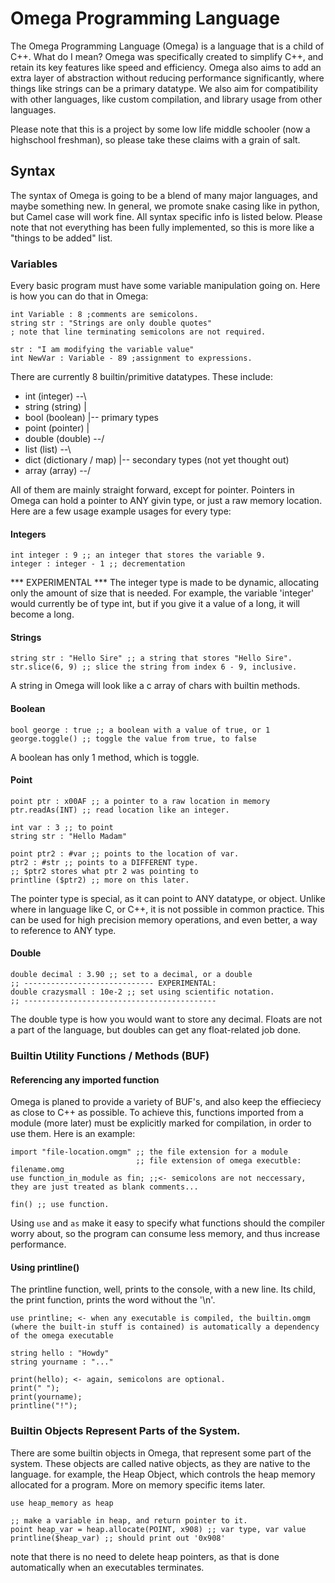 # Omega Programming Language

The Omega Programming Language (Omega) is a language that is a child of C++. What do I mean? Omega was specifically created to simplify 
C++, and retain its key features like speed and efficiency. Omega also aims to add an extra layer of abstraction without reducing 
performance significantly, where things like strings can be a primary datatype. We also aim for compatibility with other languages, like 
custom compilation, and library usage from other languages.

Please note that this is a project by some low life middle schooler (now a highschool freshman), so please take these claims with a grain 
of salt.

## Syntax

The syntax of Omega is going to be a blend of many major languages, and maybe something new. In general, we promote snake casing like in python, but Camel case will work fine. All syntax specific info is listed below. 
Please note that not everything has been fully implemented, so this is more like a "things to be added" list.

### Variables

Every basic program must have some variable manipulation going on. Here is how you can do that in Omega:

```
int Variable : 8 ;comments are semicolons.
string str : "Strings are only double quotes"
; note that line terminating semicolons are not required.

str : "I am modifying the variable value"
int NewVar : Variable - 89 ;assignment to expressions.
```

There are currently 8 builtin/primitive datatypes. These include:
* int (integer)    --\
* string (string)    |
* bool (boolean)     |-- primary types
* point (pointer)    |
* double (double)  --/
* list (list)               --\
* dict (dictionary / map)     |-- secondary types (not yet thought out)
* array (array)             --/

All of them are mainly straight forward, except for pointer. Pointers in Omega can hold a pointer to ANY givin type, or just a raw memory location.
Here are a few usage example usages for every type:

#### Integers
```
int integer : 9 ;; an integer that stores the variable 9.
integer : integer - 1 ;; decrementation
```
*** EXPERIMENTAL ***
The integer type is made to be dynamic, allocating only the amount of size that is needed. For example, the variable 'integer' would currently be of type int, but if you give it a value of a long, it will become a long.

#### Strings
```
string str : "Hello Sire" ;; a string that stores "Hello Sire".
str.slice(6, 9) ;; slice the string from index 6 - 9, inclusive.
```
A string in Omega will look like a c array of chars with builtin methods.

#### Boolean
```
bool george : true ;; a boolean with a value of true, or 1
george.toggle() ;; toggle the value from true, to false
```
A boolean has only 1 method, which is toggle.

#### Point
```
point ptr : x00AF ;; a pointer to a raw location in memory
ptr.readAs(INT) ;; read location like an integer.

int var : 3 ;; to point
string str : "Hello Madam"

point ptr2 : #var ;; points to the location of var.
ptr2 : #str ;; points to a DIFFERENT type.
;; $ptr2 stores what ptr 2 was pointing to
printline ($ptr2) ;; more on this later.

```
The pointer type is special, as it can point to ANY datatype, or object. Unlike where in language like C, or C++, it is not possible in common practice.
This can be used for high precision memory operations, and even better, a way to reference to ANY type.

#### Double
```
double decimal : 3.90 ;; set to a decimal, or a double
;; ----------------------------- EXPERIMENTAL:
double crazysmall : 10e-2 ;; set using scientific notation.
;; -------------------------------------------
```
The double type is how you would want to store any decimal. Floats are not a part of the language, but doubles can get any float-related job done.

### Builtin Utility Functions / Methods (BUF)
#### Referencing any imported function
Omega is planed to provide a variety of BUF's, and also keep the effieciecy as close to C++ as possible. To achieve this, functions imported from a module (more later) must be explicitly marked for compilation, in order to use them.
Here is an example:

```
import "file-location.omgm" ;; the file extension for a module
							;; file extension of omega executble: filename.omg
use function_in_module as fin; ;;<- semicolons are not neccessary, they are just treated as blank comments...

fin() ;; use function.
```

Using ```use``` and ```as``` make it easy to specify what functions should the compiler worry about, so the program can consume less memory, and thus increase performance.

#### Using printline()
The printline function, well, prints to the console, with a new line.
Its child, the print function, prints the word without the '\n'.

```
use printline; <- when any executable is compiled, the builtin.omgm (where the built-in stuff is contained) is automatically a dependency of the omega executable

string hello : "Howdy"
string yourname : "..."

print(hello); <- again, semicolons are optional.
print(" ");
print(yourname);
printline("!");
```

### Builtin Objects Represent Parts of the System.

There are some builtin objects in Omega, that represent some part of the system. These objects are called native objects, as they are native to the language. for example, the Heap Object, which controls the heap memory allocated for a program. More on memory specific items later.

```
use heap_memory as heap

;; make a variable in heap, and return pointer to it.
point heap_var = heap.allocate(POINT, x908) ;; var type, var value
printline($heap_var) ;; should print out '0x908'
```

note that there is no need to delete heap pointers, as that is done automatically when an executables terminates.


